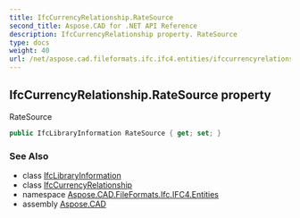 ```yaml
---
title: IfcCurrencyRelationship.RateSource
second_title: Aspose.CAD for .NET API Reference
description: IfcCurrencyRelationship property. RateSource
type: docs
weight: 40
url: /net/aspose.cad.fileformats.ifc.ifc4.entities/ifccurrencyrelationship/ratesource/
---
```

## IfcCurrencyRelationship.RateSource property

RateSource

```csharp
public IfcLibraryInformation RateSource { get; set; }
```

### See Also

* class [IfcLibraryInformation](../../ifclibraryinformation/)
* class [IfcCurrencyRelationship](../)
* namespace [Aspose.CAD.FileFormats.Ifc.IFC4.Entities](../../ifccurrencyrelationship/)
* assembly [Aspose.CAD](../../../)



